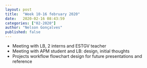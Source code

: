 ```yaml
---
layout: post
title:  "Week 10-16 february 2020"
date:   2020-02-16 08:43:59
categories: ["02-2020"]
author: "Nelson Gonçalves"
published: false
---
```


* Meeting with LB, 2 interns and ESTGV teacher
* Meeting with APM student and LB: design, initial thoughts
* Projects workflow flowchart design for future presentations and reference
